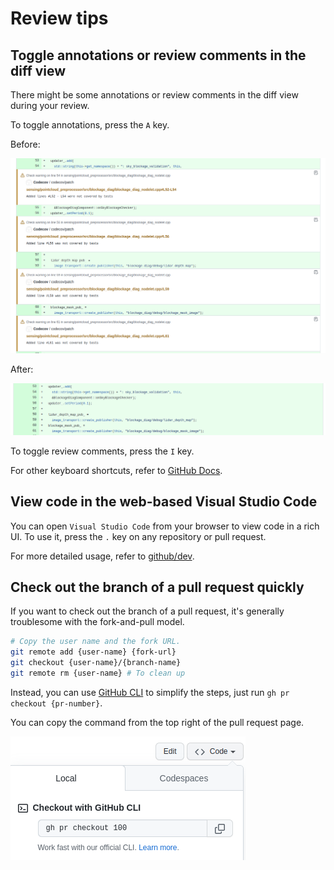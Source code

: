 # Review tips

## Toggle annotations or review comments in the diff view

There might be some annotations or review comments in the diff view during your review.

To toggle annotations, press the `A` key.

Before:

![before-press-a](images/before-press-a.png)

After:

![after-press-a](images/after-press-a.png)

To toggle review comments, press the `I` key.

For other keyboard shortcuts, refer to [GitHub Docs](https://docs.github.com/en/get-started/using-github/keyboard-shortcuts).

## View code in the web-based Visual Studio Code

You can open `Visual Studio Code` from your browser to view code in a rich UI.
To use it, press the `.` key on any repository or pull request.

For more detailed usage, refer to [github/dev](https://github.com/github/dev).

## Check out the branch of a pull request quickly

If you want to check out the branch of a pull request, it's generally troublesome with the fork-and-pull model.

```bash
# Copy the user name and the fork URL.
git remote add {user-name} {fork-url}
git checkout {user-name}/{branch-name}
git remote rm {user-name} # To clean up
```

Instead, you can use [GitHub CLI](https://cli.github.com/) to simplify the steps, just run `gh pr checkout {pr-number}`.

You can copy the command from the top right of the pull request page.

![gh-pr-checkout](images/gh-pr-checkout.png)
